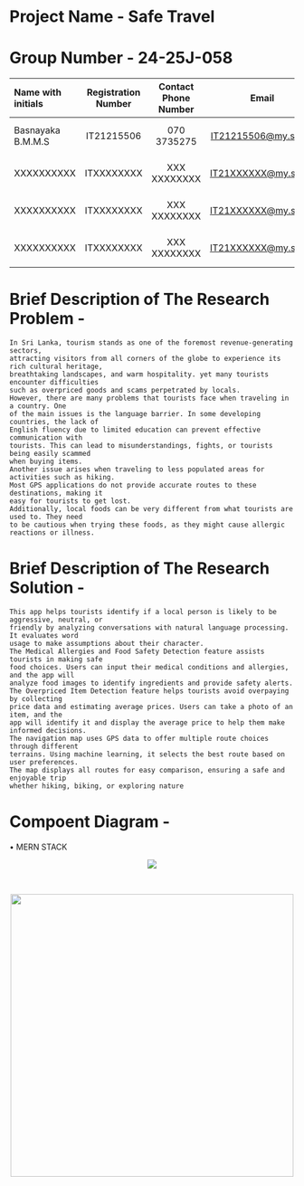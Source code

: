 

# Project Name - Safe Travel
# Group Number - 24-25J-058
| Name with initials | Registration Number | Contact Phone Number | Email                 | Badge         |
| :---               |     :---:           |          :---:       |         :---:         |       :---:   |
| Basnayaka B.M.M.S  | IT21215506          | 070 3735275          | IT21215506@my.sliit.lk| ![visitor badge](https://custom-icon-badges.demolab.com/badge/⭐-Leader-red)     |
| XXXXXXXXXX         | ITXXXXXXXX          | XXX XXXXXXXX         | IT21XXXXXX@my.sliit.lk| ![visitor badge](https://custom-icon-badges.demolab.com/badge/⭐-Member-green)   |
| XXXXXXXXXX         | ITXXXXXXXX          | XXX XXXXXXXX         | IT21XXXXXX@my.sliit.lk| ![visitor badge](https://custom-icon-badges.demolab.com/badge/⭐-Member-green)   |
| XXXXXXXXXX         | ITXXXXXXXX          | XXX XXXXXXXX         | IT21XXXXXX@my.sliit.lk| ![visitor badge](https://custom-icon-badges.demolab.com/badge/⭐-Member-green)   |                     


# Brief Description of  The Research Problem -
```
In Sri Lanka, tourism stands as one of the foremost revenue-generating sectors,
attracting visitors from all corners of the globe to experience its rich cultural heritage,
breathtaking landscapes, and warm hospitality. yet many tourists encounter difficulties
such as overpriced goods and scams perpetrated by locals.
However, there are many problems that tourists face when traveling in a country. One
of the main issues is the language barrier. In some developing countries, the lack of
English fluency due to limited education can prevent effective communication with
tourists. This can lead to misunderstandings, fights, or tourists being easily scammed
when buying items.
Another issue arises when traveling to less populated areas for activities such as hiking.
Most GPS applications do not provide accurate routes to these destinations, making it
easy for tourists to get lost.
Additionally, local foods can be very different from what tourists are used to. They need
to be cautious when trying these foods, as they might cause allergic reactions or illness.
```

# Brief Description of  The Research Solution -
```
This app helps tourists identify if a local person is likely to be aggressive, neutral, or
friendly by analyzing conversations with natural language processing. It evaluates word
usage to make assumptions about their character.
The Medical Allergies and Food Safety Detection feature assists tourists in making safe
food choices. Users can input their medical conditions and allergies, and the app will
analyze food images to identify ingredients and provide safety alerts.
The Overpriced Item Detection feature helps tourists avoid overpaying by collecting
price data and estimating average prices. Users can take a photo of an item, and the
app will identify it and display the average price to help them make informed decisions.
The navigation map uses GPS data to offer multiple route choices through different
terrains. Using machine learning, it selects the best route based on user preferences.
The map displays all routes for easy comparison, ensuring a safe and enjoyable trip
whether hiking, biking, or exploring nature

```

# Compoent Diagram - 
• MERN STACK
<p align="center">
   <img src ="https://github.com/user-attachments/assets/e7a9bb66-f0cd-4238-a810-6d4b75f8b090">

</p>

<br>
 <p align="center">
<img src="https://user-images.githubusercontent.com/74038190/212749447-bfb7e725-6987-49d9-ae85-2015e3e7cc41.gif" width="500">
<p align="center">
